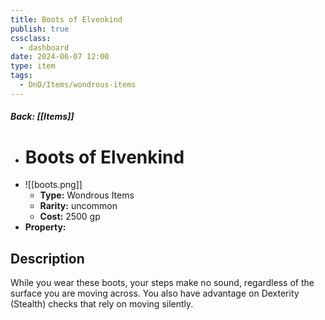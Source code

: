 ```yaml
---
title: Boots of Elvenkind
publish: true
cssclass:
  - dashboard
date: 2024-06-07 12:00
type: item
tags:
  - DnD/Items/wondrous-items
---
```


##### Back: [[Items]]

- # Boots of Elvenkind
- ![[boots.png]]
    - **Type:** Wondrous Items
    - **Rarity:** uncommon
    - **Cost:** 2500 gp
- **Property:** 



## Description 

While you wear these boots, your steps make no sound, regardless of the surface you are moving across. You also have advantage on Dexterity (Stealth) checks that rely on moving silently.
